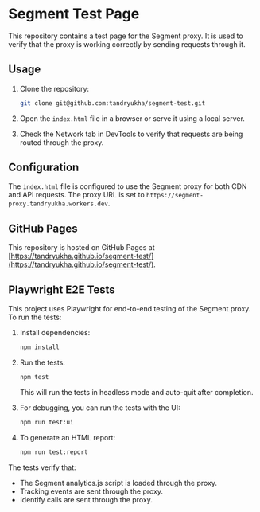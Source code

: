 # Segment Test Page

This repository contains a test page for the Segment proxy. It is used to verify that the proxy is working correctly by sending requests through it.

## Usage

1. Clone the repository:
   ```sh
   git clone git@github.com:tandryukha/segment-test.git
   ```

2. Open the `index.html` file in a browser or serve it using a local server.

3. Check the Network tab in DevTools to verify that requests are being routed through the proxy.

## Configuration

The `index.html` file is configured to use the Segment proxy for both CDN and API requests. The proxy URL is set to `https://segment-proxy.tandryukha.workers.dev`.

## GitHub Pages

This repository is hosted on GitHub Pages at [https://tandryukha.github.io/segment-test/](https://tandryukha.github.io/segment-test/).

## Playwright E2E Tests

This project uses Playwright for end-to-end testing of the Segment proxy. To run the tests:

1. Install dependencies:
   ```sh
   npm install
   ```

2. Run the tests:
   ```sh
   npm test
   ```

   This will run the tests in headless mode and auto-quit after completion.

3. For debugging, you can run the tests with the UI:
   ```sh
   npm run test:ui
   ```

4. To generate an HTML report:
   ```sh
   npm run test:report
   ```

The tests verify that:
- The Segment analytics.js script is loaded through the proxy.
- Tracking events are sent through the proxy.
- Identify calls are sent through the proxy. 